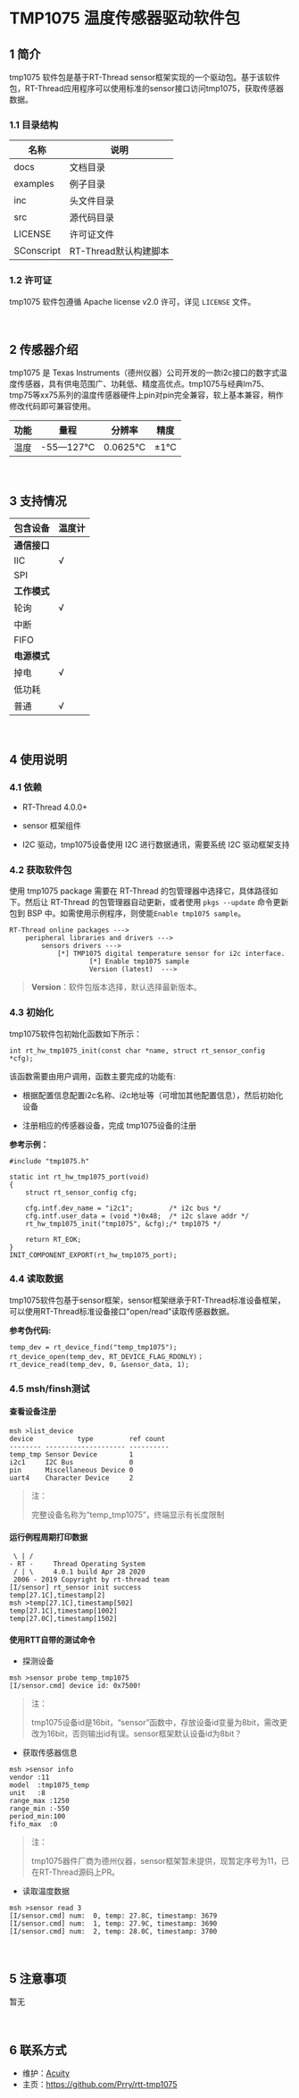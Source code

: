 # TMP1075 温度传感器驱动软件包



## 1 简介

tmp1075 软件包是基于RT-Thread sensor框架实现的一个驱动包。基于该软件包，RT-Thread应用程序可以使用标准的sensor接口访问tmp1075，获取传感器数据。



### 1.1 目录结构

| 名称       | 说明                  |
| ---------- | --------------------- |
| docs       | 文档目录              |
| examples   | 例子目录              |
| inc        | 头文件目录            |
| src        | 源代码目录            |
| LICENSE    | 许可证文件            |
| SConscript | RT-Thread默认构建脚本 |



### 1.2 许可证

tmp1075 软件包遵循 Apache license v2.0 许可，详见 `LICENSE` 文件。

<br>

## 2 传感器介绍

tmp1075 是 Texas Instruments（德州仪器）公司开发的一款i2c接口的数字式温度传感器，具有供电范围广、功耗低、精度高优点。tmp1075与经典lm75、tmp75等xx75系列的温度传感器硬件上pin对pin完全兼容，软上基本兼容，稍作修改代码即可兼容使用。



| 功能 | 量程     | 分辨率  | 精度 |
| ---- | -------- | ------- | ---- |
| 温度 | -55—127℃ | 0.0625℃ | ±1℃  |

<br>

## 3 支持情况



| 包含设备     | 温度计 |
| ------------ | ------ |
| **通信接口** |        |
| IIC          | √      |
| SPI          |        |
| **工作模式** |        |
| 轮询         | √      |
| 中断         |        |
| FIFO         |        |
| **电源模式** |        |
| 掉电         | √      |
| 低功耗       |        |
| 普通         | √      |



<br>

## 4 使用说明

### 4.1 依赖

- RT-Thread 4.0.0+

- sensor 框架组件

- I2C 驱动，tmp1075设备使用 I2C 进行数据通讯，需要系统 I2C 驱动框架支持

  

### 4.2 获取软件包

使用 tmp1075 package 需要在 RT-Thread 的包管理器中选择它，具体路径如下。然后让 RT-Thread 的包管理器自动更新，或者使用 `pkgs --update` 命令更新包到 BSP 中。如需使用示例程序，则使能<code>Enable tmp1075 sample</code>。

```
RT-Thread online packages --->
    peripheral libraries and drivers --->
        sensors drivers --->
            [*] TMP1075 digital temperature sensor for i2c interface.
            		[*] Enable tmp1075 sample
                    Version (latest)  --->
```

>  **Version**：软件包版本选择，默认选择最新版本。 



### 4.3 初始化

tmp1075软件包初始化函数如下所示：

```
int rt_hw_tmp1075_init(const char *name, struct rt_sensor_config *cfg);
```

该函数需要由用户调用，函数主要完成的功能有:

- 根据配置信息配置i2c名称、i2c地址等（可增加其他配置信息），然后初始化设备

- 注册相应的传感器设备，完成 tmp1075设备的注册

  

**参考示例：**

```
#include "tmp1075.h"

static int rt_hw_tmp1075_port(void)
{
    struct rt_sensor_config cfg;
    	
	cfg.intf.dev_name = "i2c1"; 		/* i2c bus */
    cfg.intf.user_data = (void *)0x48;	/* i2c slave addr */
    rt_hw_tmp1075_init("tmp1075", &cfg);/* tmp1075 */

    return RT_EOK;
}
INIT_COMPONENT_EXPORT(rt_hw_tmp1075_port);
```



### 4.4 读取数据

tmp1075软件包基于sensor框架，sensor框架继承于RT-Thread标准设备框架，可以使用RT-Thread标准设备接口"open/read"读取传感器数据。



**参考伪代码:**

```
temp_dev = rt_device_find("temp_tmp1075");
rt_device_open(temp_dev, RT_DEVICE_FLAG_RDONLY)；
rt_device_read(temp_dev, 0, &sensor_data, 1);
```



### 4.5 msh/finsh测试

#### 查看设备注册

```
msh >list_device
device           type         ref count
-------- -------------------- ----------
temp_tmp Sensor Device        1            
i2c1     I2C Bus              0       
pin      Miscellaneous Device 0       
uart4    Character Device     2       
```

>注：
>
>完整设备名称为“temp_tmp1075”，终端显示有长度限制



#### 运行例程周期打印数据

```
 \ | /
- RT -     Thread Operating System
 / | \     4.0.1 build Apr 28 2020
 2006 - 2019 Copyright by rt-thread team
[I/sensor] rt_sensor init success
temp[27.1C],timestamp[2]
msh >temp[27.1C],timestamp[502]
temp[27.1C],timestamp[1002]
temp[27.0C],timestamp[1502]
```



#### 使用RTT自带的测试命令

* 探测设备

```
msh >sensor probe temp_tmp1075
[I/sensor.cmd] device id: 0x7500!
```

> 注：
>
> tmp1075设备id是16bit，“sensor”函数中，存放设备id变量为8bit，需改更改为16bit，否则输出id有误。sensor框架默认设备id为8bit？

* 获取传感器信息

```
msh >sensor info
vendor :11
model  :tmp1075_temp
unit   :8
range_max :1250
range_min :-550
period_min:100
fifo_max  :0
```

> 注：
>
> tmp1075器件厂商为德州仪器，sensor框架暂未提供，现暂定序号为11，已在RT-Thread源码上PR。

* 读取温度数据

```
msh >sensor read 3
[I/sensor.cmd] num:  0, temp: 27.8C, timestamp: 3679
[I/sensor.cmd] num:  1, temp: 27.9C, timestamp: 3690
[I/sensor.cmd] num:  2, temp: 28.0C, timestamp: 3700
```

<br>

## 5 注意事项

暂无

<br>

## 6 联系方式

- 维护：[Acuity](https://github.com/Prry)
- 主页：<https://github.com/Prry/rtt-tmp1075>    